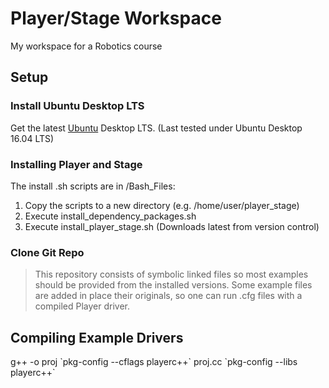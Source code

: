 # Player/Stage Workspace

My workspace for a Robotics course

## Setup

### Install Ubuntu Desktop LTS

Get the latest [Ubuntu](https://www.ubuntu.com/) Desktop LTS. (Last tested under Ubuntu Desktop 16.04 LTS)

### Installing Player and Stage

The install .sh scripts are in /Bash_Files:

1. Copy the scripts to a new directory (e.g. /home/user/player_stage)
2. Execute install_dependency_packages.sh
3. Execute install_player_stage.sh (Downloads latest from version control)

### Clone Git Repo

> This repository consists of symbolic linked files so most examples should be provided from the installed versions. Some example files are added in place their originals, so one can run .cfg files with a compiled Player driver.

## Compiling Example Drivers

g++ -o proj \`pkg-config --cflags playerc++\` proj.cc \`pkg-config --libs playerc++\`
